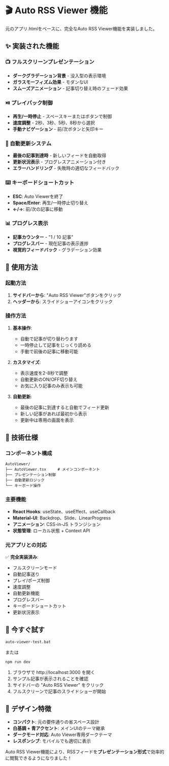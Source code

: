 # 🎬 Auto RSS Viewer 機能

元のアプリ.htmlをベースに、完全なAuto RSS Viewer機能を実装しました。

## ✨ 実装された機能

### 📺 フルスクリーンプレゼンテーション
- **ダークグラデーション背景** - 没入型の表示環境
- **ガラスモーフィズム効果** - モダンなUI
- **スムーズアニメーション** - 記事切り替え時のフェード効果

### ⏯️ プレイバック制御
- **再生/一時停止** - スペースキーまたはボタンで制御
- **速度調整** - 2秒、3秒、5秒、8秒から選択
- **手動ナビゲーション** - 前/次ボタンと矢印キー

### 🔄 自動更新システム
- **最後の記事到達時** - 新しいフィードを自動取得
- **更新状況表示** - プログレスアニメーション付き
- **エラーハンドリング** - 失敗時の適切なフィードバック

### ⌨️ キーボードショートカット
- **ESC**: Auto Viewerを終了
- **Space/Enter**: 再生/一時停止切り替え
- **←/→**: 前/次の記事に移動

### 📊 プログレス表示
- **記事カウンター** - "1 / 10 記事"
- **プログレスバー** - 現在記事の表示進捗
- **視覚的フィードバック** - グラデーション効果

## 🎯 使用方法

### 起動方法
1. **サイドバーから**: "Auto RSS Viewer"ボタンをクリック
2. **ヘッダーから**: スライドショーアイコンをクリック

### 操作方法
1. **基本操作**:
   - 自動で記事が切り替わります
   - 一時停止して記事をじっくり読める
   - 手動で前後の記事に移動可能

2. **カスタマイズ**:
   - 表示速度を2-8秒で調整
   - 自動更新のON/OFF切り替え
   - お気に入り記事のみ表示も可能

3. **自動更新**:
   - 最後の記事に到達すると自動でフィード更新
   - 新しい記事があれば最初から表示
   - 更新中は専用の画面を表示

## 🔧 技術仕様

### コンポーネント構成
```
AutoViewer/
├── AutoViewer.tsx     # メインコンポーネント
├── プレゼンテーション制御
├── 自動更新ロジック
└── キーボード操作
```

### 主要機能
- **React Hooks**: useState、useEffect、useCallback
- **Material-UI**: Backdrop、Slide、LinearProgress
- **アニメーション**: CSS-in-JS トランジション
- **状態管理**: ローカル状態 + Context API

### 元アプリとの対応
✅ **完全実装済み**:
- フルスクリーンモード
- 自動記事送り
- プレイ/ポーズ制御
- 速度調整
- 自動更新機能
- プログレスバー
- キーボードショートカット
- 更新状況表示

## 🚀 今すぐ試す

```cmd
auto-viewer-test.bat
```

または

```cmd
npm run dev
```

1. ブラウザで http://localhost:3000 を開く
2. サンプル記事が表示されることを確認
3. サイドバーの "Auto RSS Viewer" をクリック
4. フルスクリーンで記事のスライドショーが開始

## 🎨 デザイン特徴

- **コンパクト**: 元の要件通りの省スペース設計
- **白基調 + 青アクセント**: メインUIのテーマ継承
- **ダークモード対応**: Auto Viewer専用ダークテーマ
- **レスポンシブ**: モバイルでも適切に表示

Auto RSS Viewer機能により、RSSフィードを**プレゼンテーション形式**で効率的に閲覧できるようになりました！